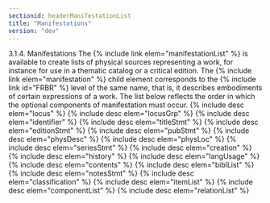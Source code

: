 ```yaml
---
sectionid: headerManifestationList
title: "Manifestations"
version: "dev"
---
```



3.1.4. Manifestations
The {% include link elem="manifestationList" %} is available to create lists of physical sources representing a work, for instance for use in a thematic catalog or a critical edition. The {% include link elem="manifestation" %} child element corresponds to the {% include link id="FRBR" %} level of the same name, that is, it describes embodiments of certain expressions of a work. The list below reflects the order in which the optional components of manifestation must occur.
{% include desc elem="locus" %}
{% include desc elem="locusGrp" %}
{% include desc elem="identifier" %}
{% include desc elem="titleStmt" %}
{% include desc elem="editionStmt" %}
{% include desc elem="pubStmt" %}
{% include desc elem="physDesc" %}
{% include desc elem="physLoc" %}
{% include desc elem="seriesStmt" %}
{% include desc elem="creation" %}
{% include desc elem="history" %}
{% include desc elem="langUsage" %}
{% include desc elem="contents" %}
{% include desc elem="biblList" %}
{% include desc elem="notesStmt" %}
{% include desc elem="classification" %}
{% include desc elem="itemList" %}
{% include desc elem="componentList" %}
{% include desc elem="relationList" %}
